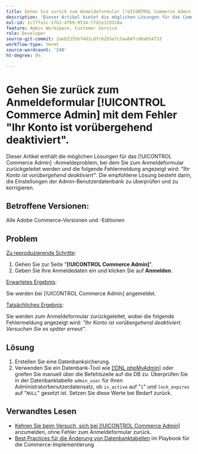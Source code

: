 ```yaml
---
title: Gehen Sie zurück zum Anmeldeformular [!UICONTROL Commerce Admin] mit dem Fehler "Ihr Konto ist vorübergehend deaktiviert".
description: 'Dieser Artikel bietet die möglichen Lösungen für das Commerce Admin-Anmeldeproblem, bei dem Sie mit der folgenden Fehlermeldung zurück zum Anmeldeformular weitergeleitet werden: *"Ihr Konto ist vorübergehend deaktiviert"*. Die empfohlene Lösung besteht darin, die Einstellungen der Admin-Benutzerdatenbank zu überprüfen und zu korrigieren.'
exl-id: 1c7ffa1c-1fb1-4f69-9534-77d1e119318a
feature: Admin Workspace, Customer Service
role: Developer
source-git-commit: 2aeb2355b74d1cdfc62b5e7c5aa04fcd0a654733
workflow-type: tm+mt
source-wordcount: '240'
ht-degree: 0%

---
```


# Gehen Sie zurück zum Anmeldeformular [!UICONTROL Commerce Admin] mit dem Fehler &quot;Ihr Konto ist vorübergehend deaktiviert&quot;.

Dieser Artikel enthält die möglichen Lösungen für das [!UICONTROL Commerce Admin] -Anmeldeproblem, bei dem Sie zum Anmeldeformular zurückgeleitet werden und die folgende Fehlermeldung angezeigt wird: *&quot;Ihr Konto ist vorübergehend deaktiviert&quot;*. Die empfohlene Lösung besteht darin, die Einstellungen der Admin-Benutzerdatenbank zu überprüfen und zu korrigieren.

## Betroffene Versionen:

Alle Adobe Commerce-Versionen und -Editionen

## Problem

<u>Zu reproduzierende Schritte</u>:

1. Gehen Sie zur Seite &quot;**[!UICONTROL Commerce Admin]**&quot;.
1. Geben Sie Ihre Anmeldedaten ein und klicken Sie auf **Anmelden**.

<u>Erwartetes Ergebnis</u>:

Sie werden bei [!UICONTROL Commerce Admin] angemeldet.

<u>Tatsächliches Ergebnis</u>:

Sie werden zum Anmeldeformular zurückgeleitet, wobei die folgende Fehlermeldung angezeigt wird: *&quot;Ihr Konto ist vorübergehend deaktiviert. Versuchen Sie es später erneut&quot;*.

## Lösung

1. Erstellen Sie eine Datenbanksicherung.
1. Verwenden Sie ein Datenbank-Tool wie [[!DNL phpMyAdmin]](https://experienceleague.adobe.com/en/docs/commerce-operations/installation-guide/prerequisites/optional-software#phpmyadmin) oder greifen Sie manuell über die Befehlszeile auf die DB zu. Überprüfen Sie in der Datenbanktabelle `admin_user` für Ihren Administratorbenutzerdatensatz, ob `is_active` auf &quot;`1`&quot; und `lock_expires` auf &quot;`NULL`&quot; gesetzt ist. Setzen Sie diese Werte bei Bedarf zurück.

## Verwandtes Lesen

* [Kehren Sie beim Versuch, sich bei [!UICONTROL Commerce Admin]](https://experienceleague.adobe.com/en/docs/commerce-knowledge-base/kb/troubleshooting/miscellaneous/login-redirect-when-trying-to-login-to-magento-admin) anzumelden, ohne Fehler zum Anmeldeformular zurück.
* [Best Practices für die Änderung von Datenbanktabellen](https://experienceleague.adobe.com/en/docs/commerce-operations/implementation-playbook/best-practices/development/modifying-core-and-third-party-tables#why-adobe-recommends-avoiding-modifications) im Playbook für die Commerce-Implementierung

